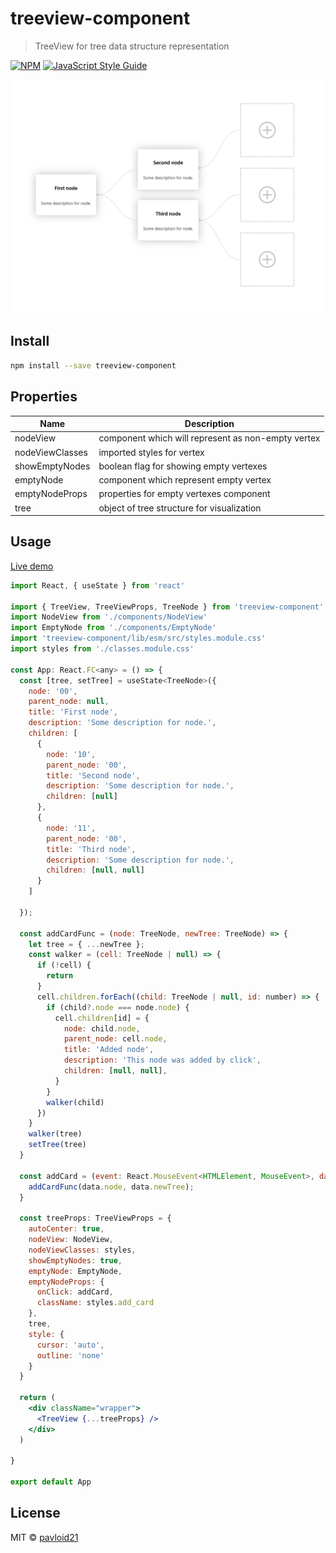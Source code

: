# treeview-component

> TreeView for tree data structure representation

[![NPM](https://img.shields.io/npm/v/treeview-component.svg)](https://www.npmjs.com/package/treeview-component) [![JavaScript Style Guide](https://img.shields.io/badge/code_style-standard-brightgreen.svg)](https://standardjs.com)

![DemoImage](Screenshot_7.png)

## Install

```bash
npm install --save treeview-component
```

## Properties
|Name|Description|
|---|---|
|nodeView|component which will represent as non-empty vertex|
|nodeViewClasses|imported styles for vertex|
|showEmptyNodes|boolean flag for showing empty vertexes|
|emptyNode|component which represent empty vertex|
|emptyNodeProps|properties for empty vertexes component|
|tree|object of tree structure for visualization|

## Usage

[Live demo](https://treeview-component.vercel.app/)

```jsx
import React, { useState } from 'react'

import { TreeView, TreeViewProps, TreeNode } from 'treeview-component'
import NodeView from './components/NodeView'
import EmptyNode from './components/EmptyNode'
import 'treeview-component/lib/esm/src/styles.module.css'
import styles from './classes.module.css'

const App: React.FC<any> = () => {
  const [tree, setTree] = useState<TreeNode>({
    node: '00',
    parent_node: null,
    title: 'First node',
    description: 'Some description for node.',
    children: [
      {
        node: '10',
        parent_node: '00',
        title: 'Second node',
        description: 'Some description for node.',
        children: [null]
      },
      {
        node: '11',
        parent_node: '00',
        title: 'Third node',
        description: 'Some description for node.',
        children: [null, null]
      }
    ]

  });

  const addCardFunc = (node: TreeNode, newTree: TreeNode) => {
    let tree = { ...newTree };
    const walker = (cell: TreeNode | null) => {
      if (!cell) {
        return
      }
      cell.children.forEach((child: TreeNode | null, id: number) => {
        if (child?.node === node.node) {
          cell.children[id] = {
            node: child.node,
            parent_node: cell.node,
            title: 'Added node',
            description: 'This node was added by click',
            children: [null, null],
          }
        }
        walker(child)
      })
    }
    walker(tree)
    setTree(tree)
  }

  const addCard = (event: React.MouseEvent<HTMLElement, MouseEvent>, data: { node: TreeNode, newTree: TreeNode }) => {
    addCardFunc(data.node, data.newTree);
  }

  const treeProps: TreeViewProps = {
    autoCenter: true,
    nodeView: NodeView,
    nodeViewClasses: styles,
    showEmptyNodes: true,
    emptyNode: EmptyNode,
    emptyNodeProps: {
      onClick: addCard,
      className: styles.add_card
    },
    tree,
    style: {
      cursor: 'auto',
      outline: 'none'
    }
  }

  return (
    <div className="wrapper">
      <TreeView {...treeProps} />
    </div>
  )

}

export default App
```

## License

MIT © [pavloid21](https://github.com/pavloid21)
